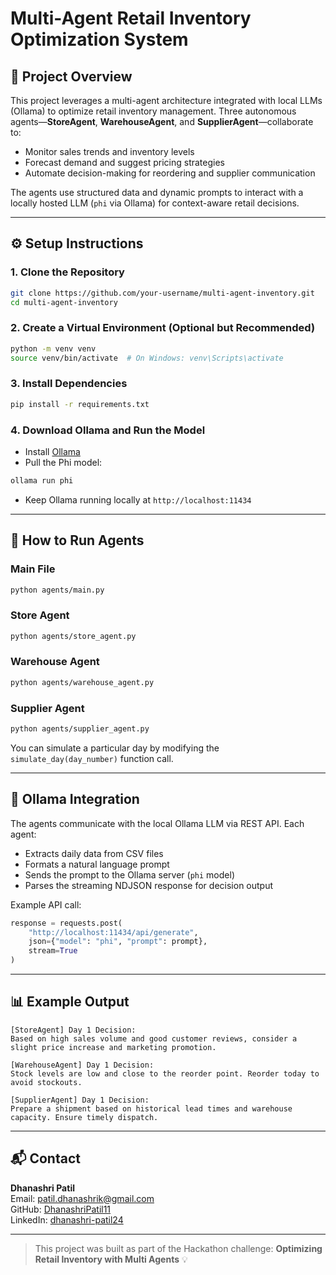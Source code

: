 # Multi-Agent Retail Inventory Optimization System

## 📌 Project Overview
This project leverages a multi-agent architecture integrated with local LLMs (Ollama) to optimize retail inventory management. Three autonomous agents—**StoreAgent**, **WarehouseAgent**, and **SupplierAgent**—collaborate to:

- Monitor sales trends and inventory levels
- Forecast demand and suggest pricing strategies
- Automate decision-making for reordering and supplier communication

The agents use structured data and dynamic prompts to interact with a locally hosted LLM (`phi` via Ollama) for context-aware retail decisions.

---

## ⚙️ Setup Instructions

### 1. Clone the Repository
```bash
git clone https://github.com/your-username/multi-agent-inventory.git
cd multi-agent-inventory
```

### 2. Create a Virtual Environment (Optional but Recommended)
```bash
python -m venv venv
source venv/bin/activate  # On Windows: venv\Scripts\activate
```

### 3. Install Dependencies
```bash
pip install -r requirements.txt
```

### 4. Download Ollama and Run the Model
- Install [Ollama](https://ollama.com/)
- Pull the Phi model:
```bash
ollama run phi
```
- Keep Ollama running locally at `http://localhost:11434`

---

## 🚀 How to Run Agents

### Main File
```bash
python agents/main.py
```

### Store Agent
```bash
python agents/store_agent.py
```

### Warehouse Agent
```bash
python agents/warehouse_agent.py
```

### Supplier Agent
```bash
python agents/supplier_agent.py
```

You can simulate a particular day by modifying the `simulate_day(day_number)` function call.

---

## 🧠 Ollama Integration
The agents communicate with the local Ollama LLM via REST API. Each agent:

- Extracts daily data from CSV files
- Formats a natural language prompt
- Sends the prompt to the Ollama server (`phi` model)
- Parses the streaming NDJSON response for decision output

Example API call:
```python
response = requests.post(
    "http://localhost:11434/api/generate",
    json={"model": "phi", "prompt": prompt},
    stream=True
)
```

---

## 📊 Example Output
```
[StoreAgent] Day 1 Decision:
Based on high sales volume and good customer reviews, consider a slight price increase and marketing promotion.

[WarehouseAgent] Day 1 Decision:
Stock levels are low and close to the reorder point. Reorder today to avoid stockouts.

[SupplierAgent] Day 1 Decision:
Prepare a shipment based on historical lead times and warehouse capacity. Ensure timely dispatch.
```

---

## 📬 Contact
**Dhanashri Patil**  
Email: patil.dhanashrik@gmail.com  
GitHub: [DhanashriPatil11](https://github.com/DhanashriPatil11)  
LinkedIn: [dhanashri-patil24](https://www.linkedin.com/in/dhanashri-patil24/)

---

> This project was built as part of the Hackathon challenge: **Optimizing Retail Inventory with Multi Agents** 💡

